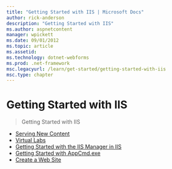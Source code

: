 ```yaml
---
title: "Getting Started with IIS | Microsoft Docs"
author: rick-anderson
description: "Getting Started with IIS"
ms.author: aspnetcontent
manager: wpickett
ms.date: 09/01/2012
ms.topic: article
ms.assetid: 
ms.technology: dotnet-webforms
ms.prod: .net-framework
msc.legacyurl: /learn/get-started/getting-started-with-iis
msc.type: chapter
---
```

Getting Started with IIS
====================
> Getting Started with IIS


- [Serving New Content](serving-new-content.md)
- [Virtual Labs](virtual-labs.md)
- [Getting Started with the IIS Manager in IIS](getting-started-with-the-iis-manager-in-iis-7-and-iis-8.md)
- [Getting Started with AppCmd.exe](getting-started-with-appcmdexe.md)
- [Create a Web Site](create-a-web-site.md)